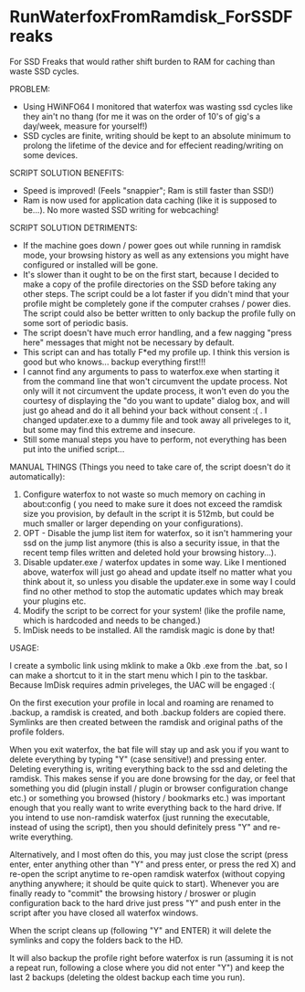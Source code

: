 # RunWaterfoxFromRamdisk_ForSSDFreaks

For SSD Freaks that would rather shift burden to RAM for caching than waste SSD cycles.

PROBLEM:
* Using HWiNFO64 I monitored that waterfox was wasting ssd cycles like they ain't no thang (for me it was on the order of 10's of gig's a day/week, measure for yourself!)
* SSD cycles are finite, writing should be kept to an absolute minimum to prolong the lifetime of the device and for effecient reading/writing on some devices.

SCRIPT SOLUTION BENEFITS:
* Speed is improved! (Feels "snappier"; Ram is still faster than SSD!)
* Ram is now used for application data caching (like it is supposed to be...). No more wasted SSD writing for webcaching!

SCRIPT SOLUTION DETRIMENTS:
* If the machine goes down / power goes out while running in ramdisk mode, your browsing history as well as any extensions you might have configured or installed will be gone.
* It's slower than it ought to be on the first start, because I decided to make a copy of the profile directories on the SSD before taking any other steps.  The script could be a lot faster if you didn't mind that your profile might be completely gone if the computer crahses / power dies. The script could also be better written to only backup the profile fully on some sort of periodic basis.
* The script doesn't have much error handling, and a few nagging "press here" messages that might not be necessary by default.
* This script can and has totally F*ed my profile up.  I think this version is good but who knows... backup everything first!!!
* I cannot find any arguments to pass to waterfox.exe when starting it from the command line that won't circumvent the update process.  Not only will it not circumvent the update process, it won't even do you the courtesy of displaying the "do you want to update" dialog box, and will just go ahead and do it all behind your back without consent :( . I changed updater.exe to a dummy file and took away all priveleges to it, but some may find this extreme and insecure.
* Still some manual steps you have to perform, not everything has been put into the unified script...

MANUAL THINGS (Things you need to take care of, the script doesn't do it automatically):

1. Configure waterfox to not waste so much memory on caching in about:config ( you need to make sure it does not exceed the ramdisk size you provision, by default in the script it is 512mb, but could be much smaller or larger depending on your configurations).
2. OPT - Disable the jump list item for waterfox, so it isn't hammering your ssd on the jump list anymore (this is also a security issue, in that the recent temp files written and deleted hold your browsing history...).
3. Disable updater.exe / waterfox updates in some way.  Like I mentioned above, waterfox will just go ahead and update itself no matter what you think about it, so unless you disable the updater.exe in some way I could find no other method to stop the automatic updates which may break your plugins etc.
4. Modify the script to be correct for your system! (like the profile name, which is hardcoded and needs to be changed.)
5. ImDisk needs to be installed.  All the ramdisk magic is done by that!

USAGE:

I create a symbolic link using mklink to make a 0kb .exe from the .bat, so I can make a shortcut to it in the start menu which I pin to the taskbar. Because ImDisk requires admin priveleges, the UAC will be engaged :(

On the first execution your profile in local and roaming are renamed to .backup, a ramdisk is created, and both .backup folders are copied there. Symlinks are then created between the ramdisk and original paths of the profile folders.

When you exit waterfox, the bat file will stay up and ask you if you want to delete everything by typing "Y" (case sensitive!) and pressing enter.  Deleting everything is, writing everything back to the ssd and deleting the ramdisk.  This makes sense if you are done browsing for the day, or feel that something you did (plugin install / plugin or browser configuration change etc.) or something you browsed (history / bookmarks etc.) was important enough that you really want to write everything back to the hard drive.  If you intend to use non-ramdisk waterfox (just running the executable, instead of using the script), then you should definitely press "Y" and re-write everything.

Alternatively, and I most often do this, you may just close the script (press enter, enter anything other than "Y" and press enter, or press the red X) and re-open the script anytime to re-open ramdisk waterfox (without copying anything anywhere; it should be quite quick to start).  Whenever you are finally ready to "commit" the browsing history / broswer or plugin configuration back to the hard drive just press "Y" and push enter in the script after you have closed all waterfox windows.

When the script cleans up (following "Y" and ENTER) it will delete the symlinks and copy the folders back to the HD.

It will also backup the profile right before waterfox is run (assuming it is not a repeat run, following a close where you did not enter "Y") and keep the last 2 backups (deleting the oldest backup each time you run).
